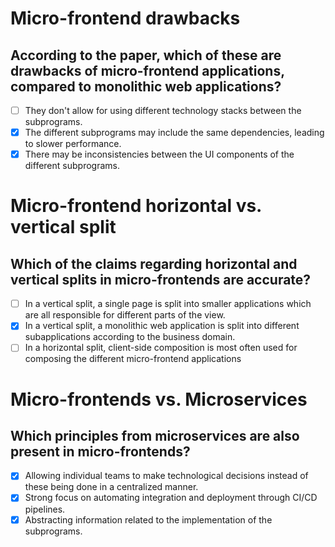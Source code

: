 # Micro-frontend drawbacks

## According to the paper, which of these are drawbacks of micro-frontend applications, compared to monolithic web applications?

- [ ] They don't allow for using different technology stacks between the
  subprograms.
- [x] The different subprograms may include the same dependencies, leading to
  slower performance.
- [x] There may be inconsistencies between the UI components of the different
  subprograms.

# Micro-frontend horizontal vs. vertical split

## Which of the claims regarding horizontal and vertical splits in micro-frontends are accurate?

- [ ] In a vertical split, a single page is split into smaller applications which
  are all responsible for different parts of the view.
- [x] In a vertical split, a monolithic web application is split into different
  subapplications according to the business domain.
- [ ] In a horizontal split, client-side composition is most often used for
  composing the different micro-frontend applications

# Micro-frontends vs. Microservices

## Which principles from microservices are also present in micro-frontends?

- [x] Allowing individual teams to make technological decisions instead of these
  being done in a centralized manner.
- [x] Strong focus on automating integration and deployment through CI/CD
  pipelines.
- [x] Abstracting information related to the implementation of the subprograms.
